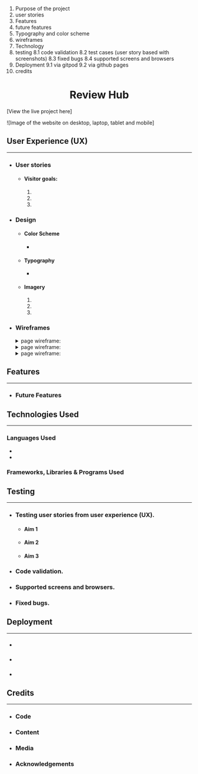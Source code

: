 1. Purpose of the project
2. user stories
3. Features
4. future features
5. Typography and color scheme
6. wireframes
7. Technology
8. testing
   8.1 code validation
   8.2 test cases (user story based with screenshots)
   8.3 fixed bugs
   8.4 supported screens and browsers
9. Deployment
   9.1 via gitpod
   9.2 via github pages
10. credits

<h1 align="center">Review Hub</h1>

[View the live project here]

![Image of the website on desktop, laptop, tablet and mobile]

## User Experience (UX)
***
- ### User stories
    - #### Visitor goals:
        1. 
        2. 
        3. 

- ### Design
    * #### Color Scheme
        -  
    * #### Typography
        - 
    * #### Imagery
        1. 
        2. 
        3. 

- ### Wireframes
    <details><summary>page wireframe:</summary>
    
    </details>

    <details><summary>page wireframe:</summary>

    </details>
    <details><summary>page wireframe:</summary>

    </details>

## Features
***

* ### Future Features

        
## Technologies Used
***
### Languages Used
* 
* 

### Frameworks, Libraries & Programs Used

## Testing
***
* ### Testing user stories from user experience (UX).
    * #### Aim 1

    * #### Aim 2
    
    * #### Aim 3
        
* ### Code validation.


* ### Supported screens and browsers.


* ### Fixed bugs.


## Deployment
***
* ###
* ###
* ###


## Credits
***
* ### Code


* ### Content


* ### Media

* ### Acknowledgements
